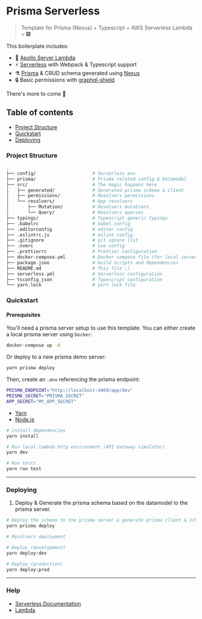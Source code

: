 # Prisma Serverless

> Template for Prisma (Nexus) + Typescript + AWS Serverless Lambda = :fireworks:

This boilerplate includes:

- :rocket: [Apollo Server Lambda](https://www.apollographql.com/docs/apollo-server/deployment/lambda)
- :zap: [Serverless](https://serverless.com/) with Webpack & Typescript support
- :alembic: [Prisma](https//prisma.io) & CRUD schema generated using [Nexus](https://nexus.js.org/)
- :lock: Basic permissions with [graphql-shield](https://github.com/maticzav/graphql-shield)

There's more to come :eyes:

## Table of contents

- [Project Structure](#project-structure)
- [Quickstart](#quickstart)
- [Deploying](#deploying)

### Project Structure

```bash
.
├── config/                     # Serverless env
├── prisma/                     # Prisma related config & Datamodel
├── src/                        # The magic happens here
│   ├── generated/              # Generated prisma schema & client
│   ├── permissions/            # Resolvers permissions
│   └── resolvers/              # App resolvers
│       ├── Mutation/           # Resolvers mutations
│       └── Query/              # Resolvers queries
├── typings/                    # Typescript generic typings
├── .babelrc                    # babel config
├── .editorconfig               # editor config
├── .eslintrc.js                # eslint config
├── .gitignore                  # git ignore list
├── .nvmrc                      # nvm config
├── .prettierrc                 # Prettier configuration
├── docker-compose.yml          # Docker compose file (for local server)
├── package.json                # build scripts and dependencies
├── README.md                   # This file ;)
├── serverless.yml              # Serverless configuration
├── tsconfig.json               # Typescript configuration
└── yarn.lock                   # yarn lock file
```

### Quickstart

#### Prerequisites

You'll need a prisma server setup to use this template.
You can either create a local prisma server using `Docker`:

```bash
docker-compose up -d
```

Or deploy to a new prisma demo server:

```bash
yarn prisma deploy
```

Then, create an `.env` referencing the prisma endpoint:

```bash
PRISMA_ENDPOINT="http://localhost:4469/app/dev"
PRISMA_SECRET="PRISMA_SECRET"
APP_SECRET="MY_APP_SECRET"
```

- [Yarn](https://yarnpkg.com/lang/en/docs/install/#mac-tab)
- [Node.js](https://nodejs.org/en/)

```bash
# install dependencies
yarn install

# Run local lambda http environment (API Gateway simulator)
yarn dev

# Run tests
yarn run test

```

---

### Deploying

1. Deploy & Generate the prisma schema based on the datamodel to the prisma server.

```bash
# Deploy the schema to the prisma server & generate prisma client & schema
yarn prisma deploy

# Resolvers deployment

# Deploy (development)
yarn deploy:dev

# Deploy (production)
yarn deploy:prod
```

---

### Help

- [Serverless Documentation](https://serverless.com/framework/docs/)
- [Lambda](https://console.aws.amazon.com/lambda/home?region=us-east-1)
